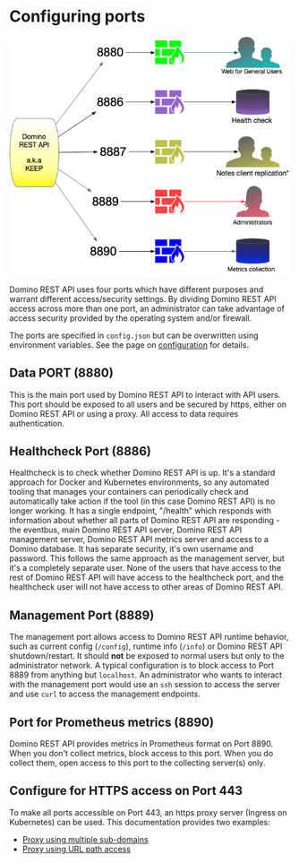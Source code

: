 # Configuring ports

![Ports in use](../../assets/images/PortUse.png)

Domino REST API uses four ports which have different purposes and warrant different access/security settings. By dividing Domino REST API access across more than one port, an administrator can take advantage of access security provided by the operating system and/or firewall.

The ports are specified in `config.json` but can be overwritten using environment variables. See the page on [configuration](../../references/security/configjson.md) for details.

## Data PORT (8880)

This is the main port used by Domino REST API to interact with API users. This port should be exposed to all users and be secured by https, either on Domino REST API or using a proxy. All access to data requires authentication.

## Healthcheck Port (8886)

Healthcheck is to check whether Domino REST API is up. It's a standard approach for Docker and Kubernetes environments, so any automated tooling that manages your containers can periodically check and automatically take action if the tool (in this case Domino REST API) is no longer working. It has a single endpoint, "/health" which responds with information about whether all parts of Domino REST API are responding - the eventbus, main Domino REST API server, Domino REST API management server, Domino REST API metrics server and access to a Domino database. It has separate security, it's own username and password. This follows the same approach as the management server, but it's a completely separate user. None of the users that have access to the rest of Domino REST API will have access to the healthcheck port, and the healthcheck user will not have access to other areas of Domino REST API.

## Management Port (8889)

The management port allows access to Domino REST API runtime behavior, such as current config (`/config`), runtime info (`/info`) or Domino REST API shutdown/restart. It should **not** be exposed to normal users but only to the administrator network.
A typical configuration is to block access to Port 8889 from anything but `localhost`. An administrator who wants to interact with the management port would use an `ssh` session to access the server and use `curl` to access the management endpoints.

## Port for Prometheus metrics (8890)

Domino REST API provides metrics in Prometheus format on Port 8890. When you don't collect metrics, block access to this port. When you do collect them, open access to this port to the collecting server(s) only.

## Configure for HTTPS access on Port 443

To make all ports accessible on Port 443, an https proxy server (Ingress on Kubernetes) can be used. This documentation provides two examples:

- [Proxy using multiple sub-domains](../../howto/httpsproxy.md)
- [Proxy using URL path access](../../howto/httpsproxy2.md)
